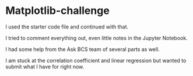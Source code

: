 # Matplotlib-challenge

I used the starter code file and continued with that.

I tried to comment everything out, even little notes in the Jupyter Notebook.

I had some help from the Ask BCS team of several parts as well.

I am stuck at the correlation coefficient and linear regression but wanted to submit what I have for right now.
